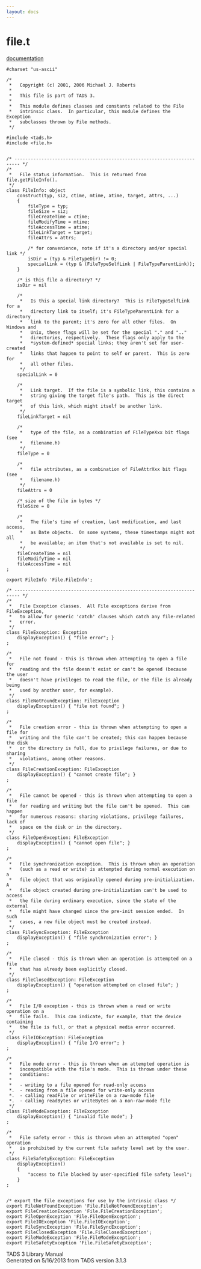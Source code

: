 ```yaml
---
layout: docs
---
```

# file.t

[documentation](../file/file.t.html)

    #charset "us-ascii"

    /*
     *   Copyright (c) 2001, 2006 Michael J. Roberts
     *   
     *   This file is part of TADS 3.
     *   
     *   This module defines classes and constants related to the File
     *   intrinsic class.  In particular, this module defines the Exception
     *   subclasses thrown by File methods.  
     */

    #include <tads.h>
    #include <file.h>


    /* ------------------------------------------------------------------------ */
    /*
     *   File status information.  This is returned from file.getFileInfo().
     */
    class FileInfo: object
        construct(typ, siz, ctime, mtime, atime, target, attrs, ...)
        {
            fileType = typ;
            fileSize = siz;
            fileCreateTime = ctime;
            fileModifyTime = mtime;
            fileAccessTime = atime;
            fileLinkTarget = target;
            fileAttrs = attrs;

            /* for convenience, note if it's a directory and/or special link */
            isDir = (typ & FileTypeDir) != 0;
            specialLink = (typ & (FileTypeSelfLink | FileTypeParentLink));
        }

        /* is this file a directory? */
        isDir = nil

        /* 
         *   Is this a special link directory?  This is FileTypeSelfLink for a
         *   directory link to itself; it's FileTypeParentLink for a directory
         *   link to the parent; it's zero for all other files.  On Windows and
         *   Unix, these flags will be set for the special "." and ".."
         *   directories, respectively.  These flags only apply to the
         *   *system-defined* special links; they aren't set for user-created
         *   links that happen to point to self or parent.  This is zero for
         *   all other files.
         */
        specialLink = 0

        /*
         *   Link target.  If the file is a symbolic link, this contains a
         *   string giving the target file's path.  This is the direct target
         *   of this link, which might itself be another link.
         */
        fileLinkTarget = nil

        /* 
         *   type of the file, as a combination of FileTypeXxx bit flags (see
         *   filename.h) 
         */
        fileType = 0

        /*
         *   file attributes, as a combination of FileAttrXxx bit flags (see
         *   filename.h) 
         */
        fileAttrs = 0

        /* size of the file in bytes */
        fileSize = 0

        /* 
         *   The file's time of creation, last modification, and last access,
         *   as Date objects.  On some systems, these timestamps might not all
         *   be available; an item that's not available is set to nil.
         */
        fileCreateTime = nil
        fileModifyTime = nil
        fileAccessTime = nil
    ;

    export FileInfo 'File.FileInfo';

    /* ------------------------------------------------------------------------ */
    /*
     *   File Exception classes.  All File exceptions derive from FileException,
     *   to allow for generic 'catch' clauses which catch any file-related
     *   error.  
     */
    class FileException: Exception
        displayException() { "file error"; }
    ;

    /*
     *   File not found - this is thrown when attempting to open a file for
     *   reading and the file doesn't exist or can't be opened (because the user
     *   doesn't have privileges to read the file, or the file is already being
     *   used by another user, for example).
     */
    class FileNotFoundException: FileException
        displayException() { "file not found"; }
    ;

    /*
     *   File creation error - this is thrown when attempting to open a file for
     *   writing and the file can't be created; this can happen because the disk
     *   or the directory is full, due to privilege failures, or due to sharing
     *   violations, among other reasons.  
     */
    class FileCreationException: FileException
        displayException() { "cannot create file"; }
    ;

    /*
     *   File cannot be opened - this is thrown when attempting to open a file
     *   for reading and writing but the file can't be opened.  This can happen
     *   for numerous reasons: sharing violations, privilege failures, lack of
     *   space on the disk or in the directory. 
     */
    class FileOpenException: FileException
        displayException() { "cannot open file"; }
    ;

    /*
     *   File synchronization exception.  This is thrown when an operation
     *   (such as a read or write) is attempted during normal execution on a
     *   file object that was originally opened during pre-initialization.  A
     *   file object created during pre-initialization can't be used to access
     *   the file during ordinary execution, since the state of the external
     *   file might have changed since the pre-init session ended.  In such
     *   cases, a new file object must be created instead.  
     */
    class FileSyncException: FileException
        displayException() { "file synchronization error"; }
    ;

    /*
     *   File closed - this is thrown when an operation is attempted on a file
     *   that has already been explicitly closed. 
     */
    class FileClosedException: FileException
        displayException() { "operation attempted on closed file"; }
    ;

    /*
     *   File I/O exception - this is thrown when a read or write operation on a
     *   file fails.  This can indicate, for example, that the device containing
     *   the file is full, or that a physical media error occurred.  
     */
    class FileIOException: FileException
        displayException() { "file I/O error"; }
    ;

    /*
     *   File mode error - this is thrown when an attempted operation is
     *   incompatible with the file's mode.  This is thrown under these
     *   conditions:
     *   
     *   - writing to a file opened for read-only access
     *.  - reading from a file opened for write-only access
     *.  - calling readFile or writeFile on a raw-mode file
     *.  - calling readBytes or writeBytes on a non-raw-mode file 
     */
    class FileModeException: FileException
        displayException() { "invalid file mode"; }
    ;

    /*
     *   File safety error - this is thrown when an attempted "open" operation
     *   is prohibited by the current file safety level set by the user. 
     */
    class FileSafetyException: FileException
        displayException()
        {
            "access to file blocked by user-specified file safety level";
        }
    ;


    /* export the file exceptions for use by the intrinsic class */
    export FileNotFoundException 'File.FileNotFoundException';
    export FileCreationException 'File.FileCreationException';
    export FileOpenException 'File.FileOpenException';
    export FileIOException 'File.FileIOException';
    export FileSyncException 'File.FileSyncException';
    export FileClosedException 'File.FileClosedException';
    export FileModeException 'File.FileModeException';
    export FileSafetyException 'File.FileSafetyException';



TADS 3 Library Manual  
Generated on 5/16/2013 from TADS version 3.1.3



